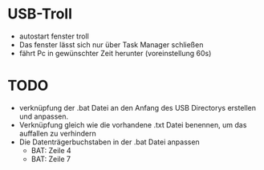 # USB-Troll
* autostart fenster troll
* Das fenster lässt sich nur über Task Manager schließen
* fährt Pc in gewünschter Zeit herunter (voreinstellung 60s)

# TODO
* verknüpfung der .bat Datei an den Anfang des USB Directorys erstellen und anpassen.
* Verknüpfung gleich wie die vorhandene .txt Datei benennen, um das auffallen zu verhindern
* Die Datenträgerbuchstaben in der .bat Datei anpassen
  * BAT: Zeile 4
  * BAT: Zeile 7
